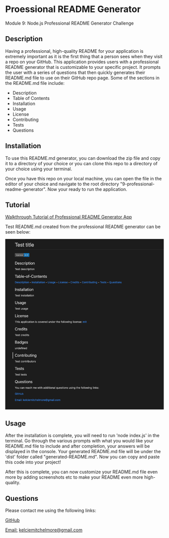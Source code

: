 # Proessional README Generator

Module 9: Node.js Professional README Generator Challenge

## Description 

Having a professional, high-quality README for your application is extremely important as it is the first thing that a person sees when they visit a repo on your GitHub. This application provides users with a professional README generator that is customizable to your specific project. It prompts the user with a series of questions that then quickly generates their README.md file to use on their GitHub repo page. Some of the sections in the README.md file include:
- Description
- Table of Contents
- Installation
- Usage
- License
- Contributing
- Tests
- Questions

## Installation

To use this README.md generator, you can download the zip file and copy it to a directory of your choice or you can clone this repo to a directory of your choice using your terminal. 

Once you have this repo on your local machine, you can open the file in the editor of your choice and navigate to the root directory "9-professional-readme-generator". Now your ready to run the application.

## Tutorial

[Walkthrough Tutorial of Professional README Generator App](https://drive.google.com/file/d/1d9S-YG8KPhDACCbMFaNGjNNlb8XCui6O/view?usp=sharing)

Test README.md created from the professional README generator can be seen below:

![Test README.md file](./images/test-readme.png)

## Usage 

After the installation is complete, you will need to run 'node index.js' in the terminal. Go through the various prompts with what you would like your README.md file to include and after completion, your answers will be displayed in the console. Your generated README.md file will be under the 'dist' folder called "generated-README.md". Now you can copy and paste this code into your project!

After this is complete, you can now customize your README.md file even more by adding screenshots etc to make your README even more high-quality.

## Questions

Please contact me using the following links: 

[GitHub](https://github.com/kelcmitch97)

[Email:](kelciemitchelmore@gmail.com) kelciemitchelmore@gmail.com


